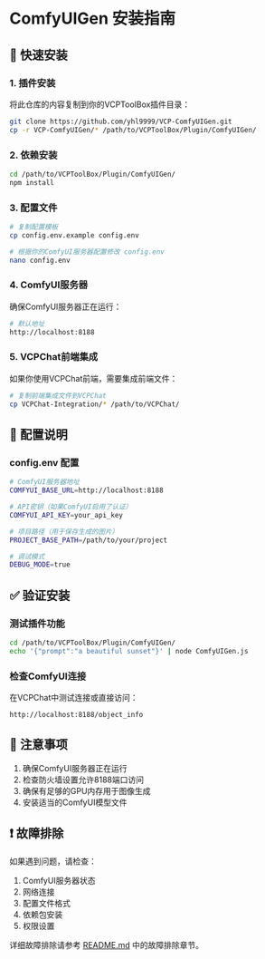 # ComfyUIGen 安装指南

## 🚀 快速安装

### 1. 插件安装
将此仓库的内容复制到你的VCPToolBox插件目录：
```bash
git clone https://github.com/yhl9999/VCP-ComfyUIGen.git
cp -r VCP-ComfyUIGen/* /path/to/VCPToolBox/Plugin/ComfyUIGen/
```

### 2. 依赖安装
```bash
cd /path/to/VCPToolBox/Plugin/ComfyUIGen/
npm install
```

### 3. 配置文件
```bash
# 复制配置模板
cp config.env.example config.env

# 根据你的ComfyUI服务器配置修改 config.env
nano config.env
```

### 4. ComfyUI服务器
确保ComfyUI服务器正在运行：
```bash
# 默认地址
http://localhost:8188
```

### 5. VCPChat前端集成
如果你使用VCPChat前端，需要集成前端文件：
```bash
# 复制前端集成文件到VCPChat
cp VCPChat-Integration/* /path/to/VCPChat/
```

## 🔧 配置说明

### config.env 配置
```bash
# ComfyUI服务器地址
COMFYUI_BASE_URL=http://localhost:8188

# API密钥（如果ComfyUI启用了认证）
COMFYUI_API_KEY=your_api_key

# 项目路径（用于保存生成的图片）
PROJECT_BASE_PATH=/path/to/your/project

# 调试模式
DEBUG_MODE=true
```

## ✅ 验证安装

### 测试插件功能
```bash
cd /path/to/VCPToolBox/Plugin/ComfyUIGen/
echo '{"prompt":"a beautiful sunset"}' | node ComfyUIGen.js
```

### 检查ComfyUI连接
在VCPChat中测试连接或直接访问：
```
http://localhost:8188/object_info
```

## 📝 注意事项

1. 确保ComfyUI服务器正在运行
2. 检查防火墙设置允许8188端口访问
3. 确保有足够的GPU内存用于图像生成
4. 安装适当的ComfyUI模型文件

## ❗ 故障排除

如果遇到问题，请检查：
1. ComfyUI服务器状态
2. 网络连接
3. 配置文件格式
4. 依赖包安装
5. 权限设置

详细故障排除请参考 [README.md](README.md) 中的故障排除章节。
